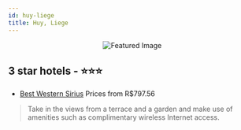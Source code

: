 ```yaml
---
id: huy-liege
title: Huy, Liege
---
```


<center><img src="https://i.travelapi.com/hotels/9000000/8120000/8120000/8119999/26dcaea2_z.jpg" alt="Featured Image" /></center>


##  3 star hotels - ⭐️⭐️⭐️

-    [Best Western Sirius](https://us.hurb.com/hotels/huy/best-western-sirius-JNP-JP152753?cmp=18055) Prices from R$797.56
   > Take in the views from a terrace and a garden and make use of amenities such as complimentary wireless Internet access.
